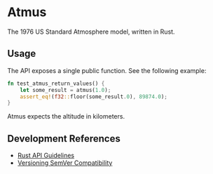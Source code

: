 # Atmus
The 1976 US Standard Atmosphere model, written in Rust.

## Usage
The API exposes a single public function. See the following example:  
```rust
fn test_atmus_return_values() {
	let some_result = atmus(1.0);
	assert_eq!(f32::floor(some_result.0), 89874.0);
}
```
Atmus expects the altitude in kilometers.

## Development References
- [Rust API Guidelines](https://rust-lang.github.io/api-guidelines/)
- [Versioning SemVer Compatibility](https://doc.rust-lang.org/cargo/reference/semver.html)


